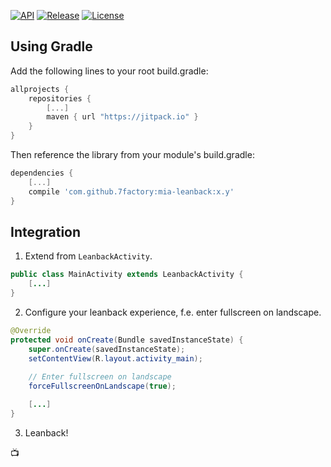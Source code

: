 [![API](https://img.shields.io/badge/API-16%2B-brightgreen.svg?style=flat)](https://android-arsenal.com/api?level=16) [![Release](https://jitpack.io/v/7factory/mia-Leanback.svg)](https://jitpack.io/#7factory/mia-Leanback)
[![License](http://img.shields.io/:license-mit-brightgreen.svg?style=flat)](https://raw.githubusercontent.com/7factory/mia-Leanback/master/LICENSE)

## Using Gradle

Add the following lines to your root build.gradle:

``` gradle
allprojects {
    repositories {
        [...]
        maven { url "https://jitpack.io" }
    }
}
```

Then reference the library from your module's build.gradle:

``` gradle
dependencies {
    [...]
    compile 'com.github.7factory:mia-leanback:x.y'
}
```

## Integration

1. Extend from `LeanbackActivity`.

 ``` java
 public class MainActivity extends LeanbackActivity {
     [...]
 }
 ```

2. Configure your leanback experience, f.e. enter fullscreen on landscape.

 ``` java
 @Override
 protected void onCreate(Bundle savedInstanceState) {
     super.onCreate(savedInstanceState);
     setContentView(R.layout.activity_main);
     
     // Enter fullscreen on landscape
     forceFullscreenOnLandscape(true); 
 
     [...] 
 }
 ```

3. Leanback! 

:tv:
